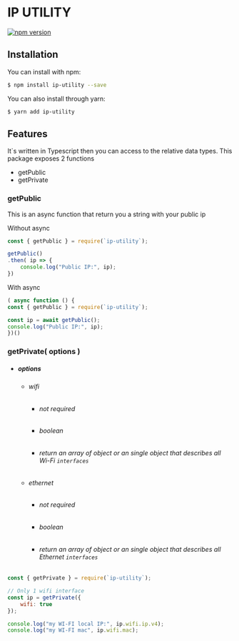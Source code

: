 # IP UTILITY


[![npm version](https://badge.fury.io/js/ip-utility.svg)](https://badge.fury.io/js/ip-utility)
## Installation

You can install with npm:
```bash
$ npm install ip-utility --save
```

You can also install through yarn:
```bash
$ yarn add ip-utility
```


## Features
It`s written in Typescript then you can access to the relative data types.
This package exposes 2 functions
* getPublic
* getPrivate

### getPublic
This is an async function that return you a string with your public ip

Without async
```js
const { getPublic } = require(`ip-utility`);

getPublic()
.then( ip => {
    console.log("Public IP:", ip);
})
```

With async
```js
( async function () {
const { getPublic } = require(`ip-utility`);

const ip = await getPublic();
console.log("Public IP:", ip);
})()
```

### getPrivate( options )
* ##### options
    * ###### wifi
        * ###### not required
        * ###### boolean
        * ###### return an array of object or an single object that describes all Wi-Fi `interfaces`
    * ###### ethernet
        * ###### not required
        * ###### boolean
        * ###### return an array of object or an single object that describes all Ethernet `interfaces`
```js
const { getPrivate } = require(`ip-utility`);

// Only 1 wifi interface
const ip = getPrivate({
    wifi: true
});

console.log("my WI-FI local IP:", ip.wifi.ip.v4);
console.log("my WI-FI mac", ip.wifi.mac);
```
